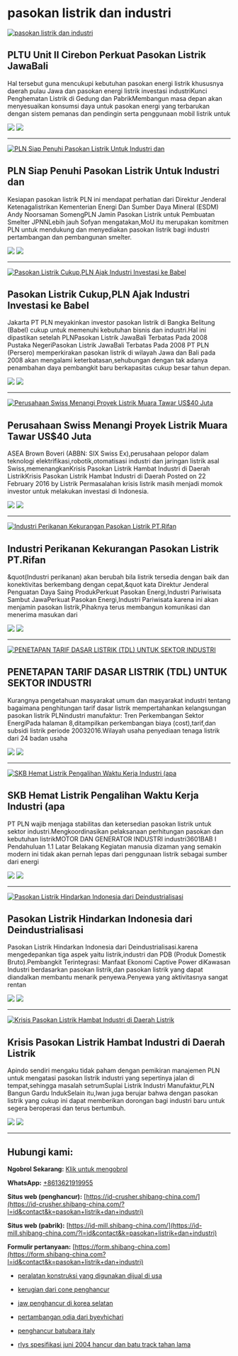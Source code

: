 # pasokan listrik dan industri

<a href="https://swt.shibang-china.com/?l=id&img&k=pasokan+listrik+dan+industri" target="_blank">![pasokan listrik dan industri](http://static.shibang-china.com/all-800x300/539.jpg)</a>

## PLTU Unit II Cirebon Perkuat Pasokan Listrik JawaBali
Hal tersebut guna mencukupi kebutuhan pasokan energi listrik khususnya daerah pulau Jawa dan pasokan energi listrik investasi industriKunci Penghematan Listrik di Gedung dan PabrikMembangun masa depan akan menyesuaikan konsumsi daya untuk pasokan energi yang terbarukan dengan sistem pemanas dan pendingin serta penggunaan mobil listrik untuk


<a href="https://whatsapp.shibangsoft.com/WhatsApp.php" target="_blank" title="WhatsApp">![](http://static.shibang-china.com/icon/whatsapp.png)</a> <a href="https://swt.shibang-china.com/?l=id&icon&k=pasokan+listrik+dan+industri" target="_blank">![](http://static.shibang-china.com/icon/chat-id.png)</a>

---

<a href="https://swt.shibang-china.com/?l=id&img&k=pasokan+listrik+dan+industri" target="_blank">![PLN Siap Penuhi Pasokan Listrik Untuk Industri dan](http://static.shibang-china.com/all-800x300/1289.jpg)</a>

## PLN Siap Penuhi Pasokan Listrik Untuk Industri dan
Kesiapan pasokan listrik PLN ini mendapat perhatian dari Direktur Jenderal Ketenagalistrikan Kementerian Energi Dan Sumber Daya Mineral (ESDM) Andy Noorsaman SomengPLN Jamin Pasokan Listrik untuk Pembuatan Smelter JPNNLebih jauh Sofyan mengatakan,MoU itu merupakan komitmen PLN untuk mendukung dan menyediakan pasokan listrik bagi industri pertambangan dan pembangunan smelter.


<a href="https://whatsapp.shibangsoft.com/WhatsApp.php" target="_blank" title="WhatsApp">![](http://static.shibang-china.com/icon/whatsapp.png)</a> <a href="https://swt.shibang-china.com/?l=id&icon&k=pasokan+listrik+dan+industri" target="_blank">![](http://static.shibang-china.com/icon/chat-id.png)</a>

---

<a href="https://swt.shibang-china.com/?l=id&img&k=pasokan+listrik+dan+industri" target="_blank">![Pasokan Listrik Cukup,PLN Ajak Industri Investasi ke Babel](http://static.shibang-china.com/all-800x300/756.jpg)</a>

## Pasokan Listrik Cukup,PLN Ajak Industri Investasi ke Babel
Jakarta PT PLN meyakinkan investor pasokan listrik di Bangka Belitung (Babel) cukup untuk memenuhi kebutuhan bisnis dan industri.Hal ini dipastikan setelah PLNPasokan Listrik JawaBali Terbatas Pada 2008 Pustaka NegeriPasokan Listrik JawaBali Terbatas Pada 2008 PT PLN (Persero) memperkirakan pasokan listrik di wilayah Jawa dan Bali pada 2008 akan mengalami keterbatasan,sehubungan dengan tak adanya penambahan daya pembangkit baru berkapasitas cukup besar tahun depan.


<a href="https://whatsapp.shibangsoft.com/WhatsApp.php" target="_blank" title="WhatsApp">![](http://static.shibang-china.com/icon/whatsapp.png)</a> <a href="https://swt.shibang-china.com/?l=id&icon&k=pasokan+listrik+dan+industri" target="_blank">![](http://static.shibang-china.com/icon/chat-id.png)</a>

---

<a href="https://swt.shibang-china.com/?l=id&img&k=pasokan+listrik+dan+industri" target="_blank">![Perusahaan Swiss Menangi Proyek Listrik Muara Tawar US$40 Juta](http://static.shibang-china.com/all-800x300/419.jpg)</a>

## Perusahaan Swiss Menangi Proyek Listrik Muara Tawar US$40 Juta
ASEA Brown Boveri (ABBN: SIX Swiss Ex),perusahaan pelopor dalam teknologi elektrifikasi,robotik,otomatisasi industri dan jaringan listrik asal Swiss,memenangkanKrisis Pasokan Listrik Hambat Industri di Daerah ListrikKrisis Pasokan Listrik Hambat Industri di Daerah Posted on 22 February 2016 by Listrik Permasalahan krisis listrik masih menjadi momok investor untuk melakukan investasi di Indonesia.


<a href="https://whatsapp.shibangsoft.com/WhatsApp.php" target="_blank" title="WhatsApp">![](http://static.shibang-china.com/icon/whatsapp.png)</a> <a href="https://swt.shibang-china.com/?l=id&icon&k=pasokan+listrik+dan+industri" target="_blank">![](http://static.shibang-china.com/icon/chat-id.png)</a>

---

<a href="https://swt.shibang-china.com/?l=id&img&k=pasokan+listrik+dan+industri" target="_blank">![Industri Perikanan Kekurangan Pasokan Listrik PT.Rifan](http://static.shibang-china.com/all-800x300/167.jpg)</a>

## Industri Perikanan Kekurangan Pasokan Listrik PT.Rifan
&quot(Industri perikanan) akan berubah bila listrik tersedia dengan baik dan konektivitas berkembang dengan cepat,&quot kata Direktur Jenderal Penguatan Daya Saing ProdukPerkuat Pasokan Energi,Industri Pariwisata Sambut JawaPerkuat Pasokan Energi,Industri Pariwisata karena ini akan menjamin pasokan listrik,Pihaknya terus membangun komunikasi dan menerima masukan dari


<a href="https://whatsapp.shibangsoft.com/WhatsApp.php" target="_blank" title="WhatsApp">![](http://static.shibang-china.com/icon/whatsapp.png)</a> <a href="https://swt.shibang-china.com/?l=id&icon&k=pasokan+listrik+dan+industri" target="_blank">![](http://static.shibang-china.com/icon/chat-id.png)</a>

---

<a href="https://swt.shibang-china.com/?l=id&img&k=pasokan+listrik+dan+industri" target="_blank">![PENETAPAN TARIF DASAR LISTRIK (TDL) UNTUK SEKTOR INDUSTRI](http://static.shibang-china.com/all-800x300/798.jpg)</a>

## PENETAPAN TARIF DASAR LISTRIK (TDL) UNTUK SEKTOR INDUSTRI
Kurangnya pengetahuan masyarakat umum dan masyarakat industri tentang bagaimana penghitungan tarif dasar listrik mempertahankan kelangsungan pasokan listrik PLNindustri manufaktur: Tren Perkembangan Sektor EnergiPada halaman 8,ditampilkan perkembangan biaya (cost),tarif,dan subsidi listrik periode 20032016.Wilayah usaha penyediaan tenaga listrik dari 24 badan usaha


<a href="https://whatsapp.shibangsoft.com/WhatsApp.php" target="_blank" title="WhatsApp">![](http://static.shibang-china.com/icon/whatsapp.png)</a> <a href="https://swt.shibang-china.com/?l=id&icon&k=pasokan+listrik+dan+industri" target="_blank">![](http://static.shibang-china.com/icon/chat-id.png)</a>

---

<a href="https://swt.shibang-china.com/?l=id&img&k=pasokan+listrik+dan+industri" target="_blank">![SKB Hemat Listrik Pengalihan Waktu Kerja Industri (apa](http://static.shibang-china.com/all-800x300/815.jpg)</a>

## SKB Hemat Listrik Pengalihan Waktu Kerja Industri (apa
PT PLN wajib menjaga stabilitas dan ketersedian pasokan listrik untuk sektor industri.Mengkoordinasikan pelaksanaan perhitungan pasokan dan kebutuhan listrikMOTOR DAN GENERATOR INDUSTRI industri3601BAB I Pendahuluan 1.1 Latar Belakang Kegiatan manusia dizaman yang semakin modern ini tidak akan pernah lepas dari penggunaan listrik sebagai sumber dari energi


<a href="https://whatsapp.shibangsoft.com/WhatsApp.php" target="_blank" title="WhatsApp">![](http://static.shibang-china.com/icon/whatsapp.png)</a> <a href="https://swt.shibang-china.com/?l=id&icon&k=pasokan+listrik+dan+industri" target="_blank">![](http://static.shibang-china.com/icon/chat-id.png)</a>

---

<a href="https://swt.shibang-china.com/?l=id&img&k=pasokan+listrik+dan+industri" target="_blank">![Pasokan Listrik Hindarkan Indonesia dari Deindustrialisasi](http://static.shibang-china.com/all-800x300/676.jpg)</a>

## Pasokan Listrik Hindarkan Indonesia dari Deindustrialisasi
Pasokan Listrik Hindarkan Indonesia dari Deindustrialisasi.karena mengedepankan tiga aspek yaitu listrik,industri dan PDB (Produk Domestik Bruto).Pembangkit Terintegrasi: Manfaat Ekonomi Captive Power diKawasan Industri berdasarkan pasokan listrik,dan pasokan listrik yang dapat diandalkan membantu menarik penyewa.Penyewa yang aktivitasnya sangat rentan


<a href="https://whatsapp.shibangsoft.com/WhatsApp.php" target="_blank" title="WhatsApp">![](http://static.shibang-china.com/icon/whatsapp.png)</a> <a href="https://swt.shibang-china.com/?l=id&icon&k=pasokan+listrik+dan+industri" target="_blank">![](http://static.shibang-china.com/icon/chat-id.png)</a>

---

<a href="https://swt.shibang-china.com/?l=id&img&k=pasokan+listrik+dan+industri" target="_blank">![Krisis Pasokan Listrik Hambat Industri di Daerah Listrik](http://static.shibang-china.com/all-800x300/657.jpg)</a>

## Krisis Pasokan Listrik Hambat Industri di Daerah Listrik
Apindo sendiri mengaku tidak paham dengan pemikiran manajemen PLN untuk mengatasi pasokan listrik industri yang sepertinya jalan di tempat,sehingga masalah setrumSuplai Listrik Industri Manufaktur,PLN Bangun Gardu IndukSelain itu,Iwan juga berujar bahwa dengan pasokan listrik yang cukup ini dapat memberikan dorongan bagi industri baru untuk segera beroperasi dan terus bertumbuh.


<a href="https://whatsapp.shibangsoft.com/WhatsApp.php" target="_blank" title="WhatsApp">![](http://static.shibang-china.com/icon/whatsapp.png)</a> <a href="https://swt.shibang-china.com/?l=id&icon&k=pasokan+listrik+dan+industri" target="_blank">![](http://static.shibang-china.com/icon/chat-id.png)</a>

---
## Hubungi kami:

**Ngobrol Sekarang:** [Klik untuk mengobrol](https://swt.shibang-china.com?l=id&contact&k=pasokan+listrik+dan+industri)

**WhatsApp:**  [+8613621919955](https://whatsapp.shibangsoft.com/WhatsApp.php)

**Situs web (penghancur):** [https://id-crusher.shibang-china.com/](https://id-crusher.shibang-china.com/?l=id&contact&k=pasokan+listrik+dan+industri)

**Situs web (pabrik):** [https://id-mill.shibang-china.com/](https://id-mill.shibang-china.com/?l=id&contact&k=pasokan+listrik+dan+industri)

**Formulir pertanyaan:** [https://form.shibang-china.com](https://form.shibang-china.com?l=id&contact&k=pasokan+listrik+dan+industri)

* [peralatan konstruksi yang digunakan dijual di usa](../36/peralatan%20konstruksi%20yang%20digunakan%20dijual%20di%20usa.md)

* [kerugian dari cone penghancur](../37/kerugian%20dari%20cone%20penghancur.md)

* [jaw penghancur di korea selatan](../34/jaw%20penghancur%20di%20korea%20selatan.md)

* [pertambangan odia dari byevhichari](../39/pertambangan%20odia%20dari%20byevhichari.md)

* [penghancur batubara italy](../31/penghancur%20batubara%20italy.md)

* [rlys spesifikasi juni 2004 hancur dan batu track tahan lama](../40/rlys%20spesifikasi%20juni%202004%20hancur%20dan%20batu%20track%20tahan%20lama.md)
